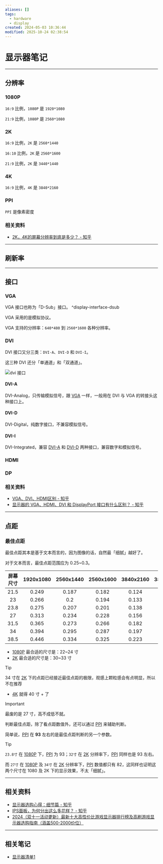 ```yaml
---
aliases: []
tags:
  - hardware
  - display
created: 2024-05-03 10:36:44
modified: 2025-10-24 02:38:54
---
```


# 显示器笔记

---

## 分辨率

### 1080P

`16:9` 比例，`1080P` 是 `1920*1080`

`21:9` 比例，`1080P` 是 `2560*1080`

### 2K

`16:9` 比例，`2K` 是 `2560*1440`

`16:10` 比例，`2K` 是 `2560*1600`

`21:9` 比例，`2K` 是 `3440*1440`

### 4K

`16:9` 比例，`4K` 是 `3840*2160`

### PPI

`PPI` 是像素密度

### 相关资料

* [2K，4K的屏幕分辨率到底是多少？ - 知乎](https://www.zhihu.com/question/437816276)

---

## 刷新率

---

## 接口

### VGA

VGA 接口也称为「D-Sub」接口。 ^display-interface-dsub

VGA 采用的是模拟协议。

VGA 支持的分辨率：`640*480` 到 `2560*1600` 各种分辨率。

### DVI

DVI 接口又分三类：`DVI-A`、`DVI-D` 和 `DVI-I`。

这三种 DVI 还分「单通道」和「双通道」。

![dvi 接口](https://bkimg.cdn.bcebos.com/pic/b17eca8065380cd728d234bfac44ad3458828190?x-bce-process=image/format,f_auto/resize,m_lfit,limit_1,h_860)

#### DVI-A

DVI-Analog，只传输模拟信号，跟 [VGA](#VGA) 一样，一般用在 DVI 与 VGA 的转接头这种接口上。

#### DVI-D

DVI-Digital，纯数字接口，不兼容模拟信号。

#### DVI-I

DVI-Integrated，兼容 [DVI-A](#DVI-A) 和 [DVI-D](#DVI-D) 两种接口，兼容数字和模拟信号。

### HDMI

### DP

### 相关资料

* [VGA、DVI、HDMI区别 - 知乎](https://zhuanlan.zhihu.com/p/36440703)
* [显示器的 VGA、HDMI、DVI 和 DisplayPort 接口有什么区别？ - 知乎](https://www.zhihu.com/question/19571221)

---

## 点距

### 最佳点距

最佳点距其本是基于文本而言的，因为图像的话，自然最「细腻」越好了。

对于文本而言，最佳点距范围应为 0.25~0.3。

| 屏幕尺寸 | 1920x1080 | 2560x1440 | 2560x1600 | 3840x2160 | 3840x2560 |     
|:--------:|:---------:|:---------:|:---------:|:---------:|:---------:|
|   21.5   |   0.249   |   0.187   |   0.182   |   0.124   |   0.119   |     
|    23    |   0.266   |    0.2    |   0.194   |   0.133   |   0.127   |     
|   23.8   |   0.275   |   0.207   |   0.201   |   0.138   |   0.132   |     
|    27    |   0.313   |   0.234   |   0.228   |   0.156   |   0.149   |     
|   31.5   |   0.365   |   0.273   |   0.266   |   0.182   |   0.174   |     
|    34    |   0.394   |   0.295   |   0.287   |   0.197   |   0.188   |     
|   38.5   |   0.446   |   0.334   |   0.325   |   0.223   |   0.213   |     

* [1080P](#1080P) 最合适的尺寸是：22~24 寸
* [2K](#2K) 最合适的尺寸是：30~33 寸
> [!tip] 
> 
> 34 寸在 [2K](#2K) 下的点距已经接近最佳点距的极限，观感上颗粒感会有点明显，所以不在推荐
* [4K](#4K) 就得 40 寸 + 了

> [!important] 
> 
> 最废的是 27 寸，高不成低不就。

判断最佳点距，除了看点距数值外，还可以通过 [PPI](#PPI) 来辅助判断。

简单说，[PPI](#PPI) 在 **93** 左右的是最佳点距判断的另一个参数。

> [!tip] 
> 
> `23.8寸` 在 [1080P](#1080P) 下，[PPI](#PPI) 为 93；`32寸` 在 [2K](#2K) 分辨率下，[PPI](#PPI) 同样也是 93 左右。
> 
> 而 `27寸` 在 [1080P](#1080P) 及 `34寸` 在 [2K](#2K) 分辨率下，[PPI](#PPI) 数值都只有 82，这同样也证明这两个尺寸在 1080 及 2K 下的显示效果，不太「细腻」。

---

## 相关资料

* [显示器选购心得：细节篇 - 知乎](https://zhuanlan.zhihu.com/p/74242577)
* [IPS面板，为何分出这么多花样？ - 知乎](https://zhuanlan.zhihu.com/p/614905333)
* [2024（双十一活动更新）最新十大高性价比游戏显示器排行榜及高刷游戏显示器选购指南（涵盖500-2000价位）](https://www.zhihu.com/tardis/zm/art/135329429?source_id=1003)

---

## 相关笔记

* [显示器清单1](Display_list_1.md)